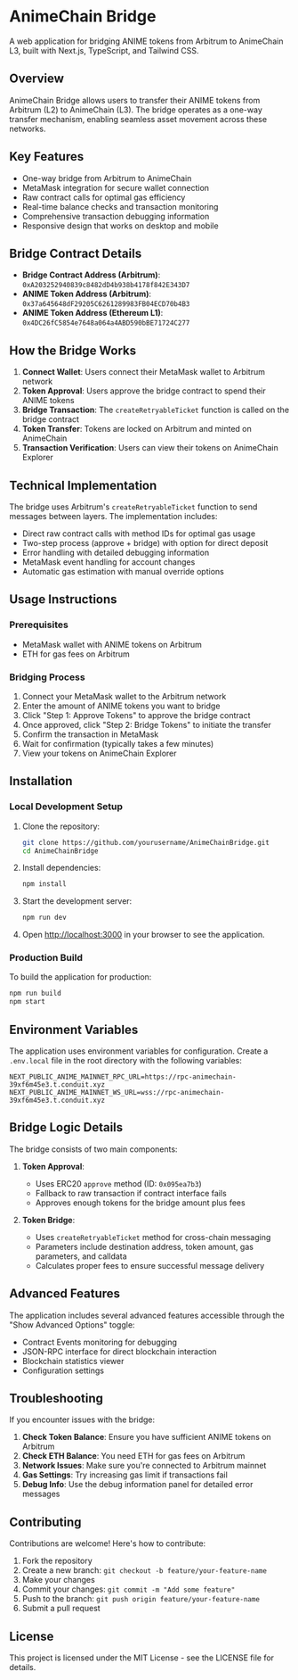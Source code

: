 # AnimeChain Bridge

A web application for bridging ANIME tokens from Arbitrum to AnimeChain L3, built with Next.js, TypeScript, and Tailwind CSS.

## Overview

AnimeChain Bridge allows users to transfer their ANIME tokens from Arbitrum (L2) to AnimeChain (L3). The bridge operates as a one-way transfer mechanism, enabling seamless asset movement across these networks.

## Key Features

- One-way bridge from Arbitrum to AnimeChain
- MetaMask integration for secure wallet connection
- Raw contract calls for optimal gas efficiency
- Real-time balance checks and transaction monitoring
- Comprehensive transaction debugging information
- Responsive design that works on desktop and mobile

## Bridge Contract Details

- **Bridge Contract Address (Arbitrum)**: `0xA203252940839c8482dD4b938b4178f842E343D7`
- **ANIME Token Address (Arbitrum)**: `0x37a645648dF29205C6261289983FB04ECD70b4B3`
- **ANIME Token Address (Ethereum L1)**: `0x4DC26fC5854e7648a064a4ABD590bBE71724C277`

## How the Bridge Works

1. **Connect Wallet**: Users connect their MetaMask wallet to Arbitrum network
2. **Token Approval**: Users approve the bridge contract to spend their ANIME tokens
3. **Bridge Transaction**: The `createRetryableTicket` function is called on the bridge contract
4. **Token Transfer**: Tokens are locked on Arbitrum and minted on AnimeChain
5. **Transaction Verification**: Users can view their tokens on AnimeChain Explorer

## Technical Implementation

The bridge uses Arbitrum's `createRetryableTicket` function to send messages between layers. The implementation includes:

- Direct raw contract calls with method IDs for optimal gas usage
- Two-step process (approve + bridge) with option for direct deposit
- Error handling with detailed debugging information
- MetaMask event handling for account changes
- Automatic gas estimation with manual override options

## Usage Instructions

### Prerequisites

- MetaMask wallet with ANIME tokens on Arbitrum
- ETH for gas fees on Arbitrum

### Bridging Process

1. Connect your MetaMask wallet to the Arbitrum network
2. Enter the amount of ANIME tokens you want to bridge
3. Click "Step 1: Approve Tokens" to approve the bridge contract
4. Once approved, click "Step 2: Bridge Tokens" to initiate the transfer
5. Confirm the transaction in MetaMask
6. Wait for confirmation (typically takes a few minutes)
7. View your tokens on AnimeChain Explorer

## Installation

### Local Development Setup

1. Clone the repository:
   ```bash
   git clone https://github.com/yourusername/AnimeChainBridge.git
   cd AnimeChainBridge
   ```

2. Install dependencies:
   ```bash
   npm install
   ```

3. Start the development server:
   ```bash
   npm run dev
   ```

4. Open [http://localhost:3000](http://localhost:3000) in your browser to see the application.

### Production Build

To build the application for production:

```bash
npm run build
npm start
```

## Environment Variables

The application uses environment variables for configuration. Create a `.env.local` file in the root directory with the following variables:

```
NEXT_PUBLIC_ANIME_MAINNET_RPC_URL=https://rpc-animechain-39xf6m45e3.t.conduit.xyz
NEXT_PUBLIC_ANIME_MAINNET_WS_URL=wss://rpc-animechain-39xf6m45e3.t.conduit.xyz
```

## Bridge Logic Details

The bridge consists of two main components:

1. **Token Approval**: 
   - Uses ERC20 `approve` method (ID: `0x095ea7b3`)
   - Fallback to raw transaction if contract interface fails
   - Approves enough tokens for the bridge amount plus fees

2. **Token Bridge**:
   - Uses `createRetryableTicket` method for cross-chain messaging
   - Parameters include destination address, token amount, gas parameters, and calldata
   - Calculates proper fees to ensure successful message delivery

## Advanced Features

The application includes several advanced features accessible through the "Show Advanced Options" toggle:

- Contract Events monitoring for debugging
- JSON-RPC interface for direct blockchain interaction
- Blockchain statistics viewer
- Configuration settings

## Troubleshooting

If you encounter issues with the bridge:

1. **Check Token Balance**: Ensure you have sufficient ANIME tokens on Arbitrum
2. **Check ETH Balance**: You need ETH for gas fees on Arbitrum
3. **Network Issues**: Make sure you're connected to Arbitrum mainnet
4. **Gas Settings**: Try increasing gas limit if transactions fail
5. **Debug Info**: Use the debug information panel for detailed error messages

## Contributing

Contributions are welcome! Here's how to contribute:

1. Fork the repository
2. Create a new branch: `git checkout -b feature/your-feature-name`
3. Make your changes
4. Commit your changes: `git commit -m "Add some feature"`
5. Push to the branch: `git push origin feature/your-feature-name`
6. Submit a pull request

## License

This project is licensed under the MIT License - see the LICENSE file for details.

